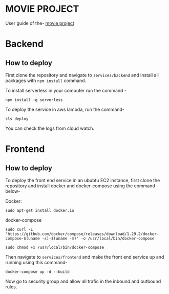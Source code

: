 # MOVIE PROJECT
User guide of the- [movie project](http://13.238.217.15)
# Backend
## How to deploy
First clone the repository and navigate to `services/backend` and install all packages with `npm install` command.

To install serverless in your computer run the command -

`npm install -g serverless`

To deploy the service in aws lambda, run the command-

`sls deploy`

You can check the logs from cloud watch.

# Frontend
## How to deploy
To deploy the front end service in an ububtu EC2 instance, first clone the repository and install docker and docker-compose using the command below-

Docker:

`sudo apt-get install docker.io`

docker-compose

`sudo curl -L "https://github.com/docker/compose/releases/download/1.29.2/docker-compose-$(uname -s)-$(uname -m)" -o /usr/local/bin/docker-compose`

`sudo chmod +x /usr/local/bin/docker-compose`

Then navigate to `services/frontend` and make the front end service up and running using this command-

`docker-compose up -d --build`

Now go to security group and allow all trafic in the inbound and outbound rules.